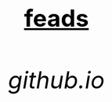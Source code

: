 <html>
  <head>
   <title>rower</title>
  </head>
   <body background="![istockphoto-1448167345-1024x1024](https://github.com/bulbuwad/rower.github.io./assets/168969318/99e5f3a9-6ba1-41a6-877b-c2e1f45fc422)">
    <center><h1><font size="120"><font color="black"><u>feads</u></p></h1></center>
		<center><h6><font size="10"><font color="black"><p>github.io</p></h6></center>
   </body>
</html>




